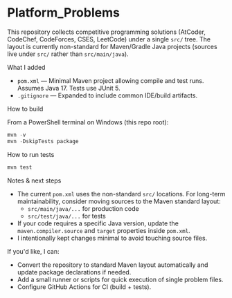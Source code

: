# Platform_Problems

This repository collects competitive programming solutions (AtCoder, CodeChef, CodeForces, CSES, LeetCode) under a single `src/` tree. The layout is currently non-standard for Maven/Gradle Java projects (sources live under `src/` rather than `src/main/java`).

What I added

- `pom.xml` — Minimal Maven project allowing compile and test runs. Assumes Java 17. Tests use JUnit 5.
- `.gitignore` — Expanded to include common IDE/build artifacts.

How to build

From a PowerShell terminal on Windows (this repo root):

```powershell
mvn -v
mvn -DskipTests package
```

How to run tests

```powershell
mvn test
```

Notes & next steps

- The current `pom.xml` uses the non-standard `src/` locations. For long-term maintainability, consider moving sources to the Maven standard layout:
  - `src/main/java/...` for production code
  - `src/test/java/...` for tests
- If your code requires a specific Java version, update the `maven.compiler.source` and `target` properties inside `pom.xml`.
- I intentionally kept changes minimal to avoid touching source files.

If you'd like, I can:

- Convert the repository to standard Maven layout automatically and update package declarations if needed.
- Add a small runner or scripts for quick execution of single problem files.
- Configure GitHub Actions for CI (build + tests).
